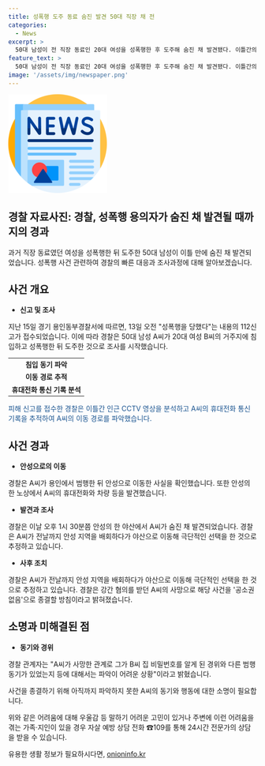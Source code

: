 ```yaml
---
title: 성폭행 도주 동료 숨진 발견 50대 직장 채 전
categories:
  - News
excerpt: >
  50대 남성이 전 직장 동료인 20대 여성을 성폭행한 후 도주해 숨진 채 발견됐다. 이틀간의 추적 끝에 경찰은 A씨의 이동 경로를 파악하고, 그가 야산에서 극단적 선택을 한 것으로 추정하고 있다. A씨의 사망으로 강간 사건은 종결될 전망이며, 그의 동기와 행동 경위는 파악이 어려운 상황이라고 한다. ※ 우울감 등 고민이 있을 시, 자살 예방 상담 전화 ☎109에서 24시간 상담 가능.
feature_text: >
  50대 남성이 전 직장 동료인 20대 여성을 성폭행한 후 도주해 숨진 채 발견됐다. 이틀간의 추적 끝에 경찰은 A씨의 이동 경로를 파악하고, 그가 야산에서 극단적 선택을 한 것으로 추정하고 있다. A씨의 사망으로 강간 사건은 종결될 전망이며, 그의 동기와 행동 경위는 파악이 어려운 상황이라고 한다. ※ 우울감 등 고민이 있을 시, 자살 예방 상담 전화 ☎109에서 24시간 상담 가능.
image: '/assets/img/newspaper.png'
---
```


<p><img src="/assets/img/newspaper.png" alt="kimp 속보" /></p>

<h2><b>경찰 자료사진: 경찰, 성폭행 용의자가 숨진 채 발견될 때까지의 경과</b></h2>

<p data-ke-size="size16">과거 직장 동료였던 여성을 성폭행한 뒤 도주한 50대 남성이 이틀 만에 숨진 채 발견되었습니다. 성폭행 사건 관련하여 경찰의 빠른 대응과 조사과정에 대해 알아보겠습니다.</p>

<h2 data-ke-size="size26">사건 개요</h2>

<ul>
<li><b>신고 및 조사</b></li>
</ul>

<p data-ke-size="size16">지난 15일 경기 용인동부경찰서에 따르면, 13일 오전 "성폭행을 당했다"는 내용의 112신고가 접수되었습니다. 이에 따라 경찰은 50대 남성 A씨가 20대 여성 B씨의 거주지에 침입하고 성폭행한 뒤 도주한 것으로 조사를 시작했습니다.</p>

<table>
  <tr>
    <td style="text-align: center; height: 17px;"><b>침입 동기 파악</b></td>
  </tr>
  <tr>
    <td style="text-align: center; height: 17px;"><b>이동 경로 추적</b></td>
  </tr>
  <tr>
    <td style="text-align: center; height: 17px;"><b>휴대전화 통신 기록 분석</b></td>
  </tr>
</table>

<p data-ke-size="size16"><span style="color: #1a5490;">피해 신고를 접수한 경찰은 이틀간 인근 CCTV 영상을 분석하고 A씨의 휴대전화 통신 기록을 추적하여 A씨의 이동 경로를 파악했습니다.</span></p>

<h2 data-ke-size="size26">사건 경과</h2>

<ul>
  <li><b>안성으로의 이동</b></li>
</ul>

<p data-ke-size="size16">경찰은 A씨가 용인에서 범행한 뒤 안성으로 이동한 사실을 확인했습니다. 또한 안성의 한 노상에서 A씨의 휴대전화와 차량 등을 발견했습니다.</p>

<ul>
  <li><b>발견과 조사</b></li>
</ul>

<p data-ke-size="size16">경찰은 이날 오후 1시 30분쯤 안성의 한 야산에서 A씨가 숨진 채 발견되었습니다. 경찰은 A씨가 전날까지 안성 지역을 배회하다가 야산으로 이동해 극단적인 선택을 한 것으로 추정하고 있습니다.</p>

<ul>
  <li><b>사후 조치</b></li>
</ul>

<p data-ke-size="size16">경찰은 A씨가 전날까지 안성 지역을 배회하다가 야산으로 이동해 극단적인 선택을 한 것으로 추정하고 있습니다. 경찰은 강간 혐의를 받던 A씨의 사망으로 해당 사건을 '공소권 없음'으로 종결할 방침이라고 밝혀졌습니다.</p>

<h2 data-ke-size="size26">소명과 미해결된 점</h2>

<ul>
  <li><b>동기와 경위</b></li>
</ul>

<p data-ke-size="size16">경찰 관계자는 "A씨가 사망한 관계로 그가 B씨 집 비밀번호를 알게 된 경위와 다른 범행 동기가 있었는지 등에 대해서는 파악이 어려운 상황"이라고 밝혔습니다.</p>

<p data-ke-size="size16">사건을 종결하기 위해 아직까지 파악하지 못한 A씨의 동기와 행동에 대한 소명이 필요합니다.</p>

<p data-ke-size="size16">위와 같은 어려움에 대해 우울감 등 말하기 어려운 고민이 있거나 주변에 이런 어려움을 겪는 가족·지인이 있을 경우 자살 예방 상담 전화 ☎109를 통해 24시간 전문가의 상담을 받을 수 있습니다.</p>
유용한 생활 정보가 필요하시다면, <a href="https://onioninfo.kr" rel="dofollow">onioninfo.kr</a>


